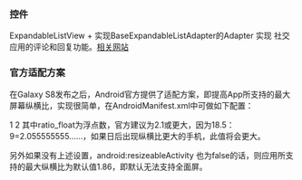 ### 控件

ExpandableListView + 实现BaseExpandableListAdapter的Adapter 实现 社交应用的评论和回复功能。[相关网站](https://www.jianshu.com/p/eda8d09c9d7a)


### 官方适配方案
在Galaxy S8发布之后，Android官方提供了适配方案，即提高App所支持的最大屏幕纵横比，实现很简单，在AndroidManifest.xml中可做如下配置：

<meta-data android:name="android.max_aspect"
    android:value="ratio_float"/>
1
2
其中ratio_float为浮点数，官方建议为2.1或更大，因为18.5：9=2.055555555……，如果日后出现纵横比更大的手机，此值将会更大。

另外如果没有上述设置，android:resizeableActivity 也为false的话，则应用所支持的最大纵横比为默认值1.86，即默认无法支持全面屏。

